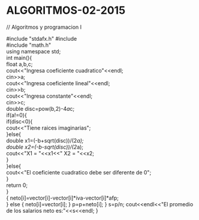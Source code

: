 # ALGORITMOS-02-2015
// Algoritmos y programacion I

#include "stdafx.h"
#include <iostream>  
#include "math.h"  
    using namespace std;  
    int main(){  
        float a,b,c;  
        cout<<"Ingresa coeficiente cuadratico"<<endl;  
        cin>>a;  
        cout<<"Ingresa coeficiente lineal"<<endl;  
        cin>>b;  
        cout<<"Ingresa constante"<<endl;  
        cin>>c;  
        double disc=pow(b,2)-4*a*c;  
        if(a!=0){  
              if(disc<0){  
              cout<<"Tiene raices imaginarias";  
              }else{  
              double x1=(-b+sqrt(disc))/(2*a);  
              double x2=(-b-sqrt(disc))/(2*a);  
              cout<<"X1 = "<<x1<<" X2 = "<<x2;  
            }  
          }else{  
         cout<<"El coeficiente cuadratico debe ser diferente de 0";  
          }  
       return 0;  
    }  
  {
	  neto[i]=vector[i]-vector[i]*iva-vector[i]*afp;  
  }
	else
  {
	  neto[i]=vector[i];
  }
  p=p+neto[i];
 }
 s=p/n;
 cout<<endl<<"El promedio de los salarios neto es:"<<s<<endl; 
}
